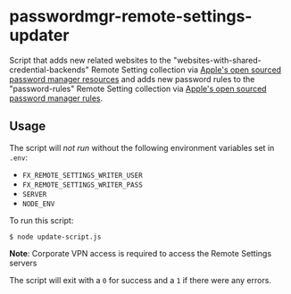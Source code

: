 # passwordmgr-remote-settings-updater

Script that adds new related websites to the "websites-with-shared-credential-backends" Remote Setting collection via [Apple's open sourced password manager resources](https://github.com/apple/password-manager-resources/blob/e0d5ba899c57482b06776a18c56b1ad714efd928/quirks/websites-with-shared-credential-backends.json) and adds new password rules to the "password-rules" Remote Setting collection via [Apple's open sourced password manager rules](https://github.com/apple/password-manager-resources/blob/main/quirks/password-rules.json).

## Usage

The script will _not run_ without the following environment variables set in `.env`: 
- `FX_REMOTE_SETTINGS_WRITER_USER`
- `FX_REMOTE_SETTINGS_WRITER_PASS`
- `SERVER`
- `NODE_ENV`

To run this script:

`$ node update-script.js`

**Note**: Corporate VPN access is required to access the Remote Settings servers

The script will exit with a `0` for success and a `1` if there were any errors.

